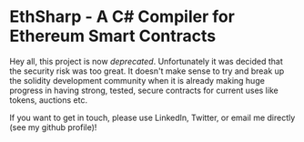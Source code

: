 # EthSharp - A C# Compiler for Ethereum Smart Contracts

Hey all, this project is now *deprecated*. Unfortunately it was decided that the security risk was too great. It doesn't make sense to try and break up the solidity development community when it is already making huge progress in having strong, tested, secure contracts for current uses like tokens, auctions etc.

If you want to get in touch, please use LinkedIn, Twitter, or email me directly (see my github profile)!
